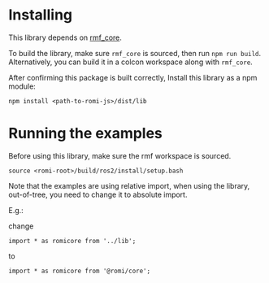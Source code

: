 # Installing

This library depends on [rmf_core](https://github.com/osrf/rmf_core).

To build the library, make sure `rmf_core` is sourced, then run `npm run build`. Alternatively, you
can build it in a colcon workspace along with `rmf_core`.

After confirming this package is built correctly, Install this library as a npm module:

```
npm install <path-to-romi-js>/dist/lib
```

# Running the examples

Before using this library, make sure the rmf workspace is sourced.

```
source <romi-root>/build/ros2/install/setup.bash
```

Note that the examples are using relative import, when using the library, out-of-tree, you need to
change it to absolute import.

E.g.:

change
```
import * as romicore from '../lib';
```
to
```
import * as romicore from '@romi/core';
```
